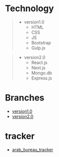 # Technology
> - version1.0
>   - HTML
>   - CSS
>   - JS
>   - Bootstrap
>   - Gulp.js

> - version2.0
>   - React.js
>   - Next.js
>   - Mongo.db
>   - Express.js

# Branches
- [version1.0](https://github.com/ahmed-m-abdelfatah/arab_bureau/tree/version1.0)
- [version2.0](https://github.com/ahmed-m-abdelfatah/arab_bureau/tree/version2.0)

# tracker
- [arab_bureau_tracker](https://github.com/ahmed-m-abdelfatah/arab_bureau_tracker)
